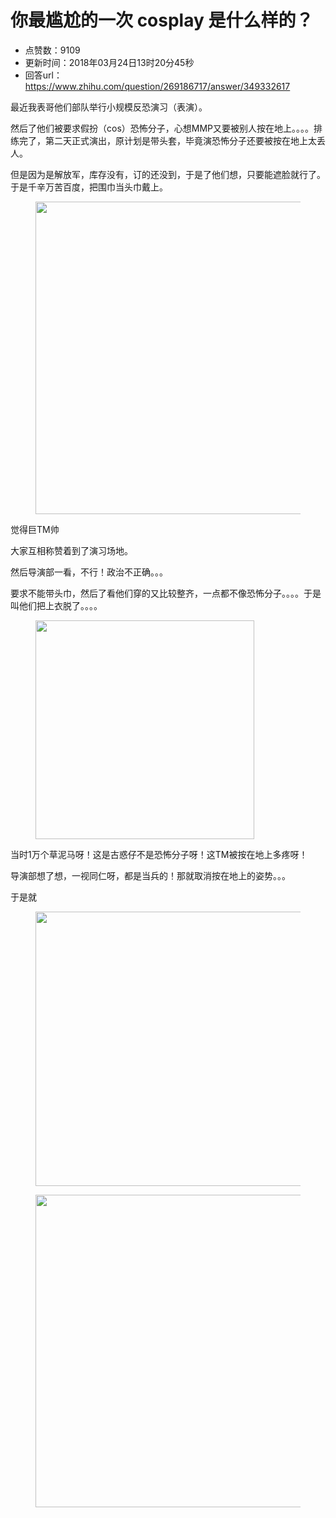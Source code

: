 # 你最尴尬的一次 cosplay 是什么样的？
- 点赞数：9109
- 更新时间：2018年03月24日13时20分45秒
- 回答url：https://www.zhihu.com/question/269186717/answer/349332617
<body>
 <p data-pid="5GgKvdB1">最近我表哥他们部队举行小规模反恐演习（表演）。</p>
 <p data-pid="db9zSEI4">然后了他们被要求假扮（cos）恐怖分子，心想MMP又要被别人按在地上。。。。排练完了，第二天正式演出，原计划是带头套，毕竟演恐怖分子还要被按在地上太丢人。</p>
 <p data-pid="vO0HD1G1">但是因为是解放军，库存没有，订的还没到，于是了他们想，只要能遮脸就行了。于是千辛万苦百度，把围巾当头巾戴上。</p>
 <figure>
  <img src="https://pic1.zhimg.com/50/v2-8a603f6192f391cc93a675c3191d6f69_720w.jpg?source=1940ef5c" data-rawwidth="500" data-rawheight="717" data-original-token="v2-8a603f6192f391cc93a675c3191d6f69" class="origin_image zh-lightbox-thumb" width="500" data-original="https://pic1.zhimg.com/v2-8a603f6192f391cc93a675c3191d6f69_r.jpg?source=1940ef5c">
 </figure>
 <p data-pid="530BN3bw">觉得巨TM帅</p>
 <p data-pid="UrSrDgtu">大家互相称赞着到了演习场地。</p>
 <p data-pid="oHHnXkvm">然后导演部一看，不行！政治不正确。。。</p>
 <p data-pid="XPINjBZJ">要求不能带头巾，然后了看他们穿的又比较整齐，一点都不像恐怖分子。。。。于是叫他们把上衣脱了。。。。</p>
 <figure>
  <img src="https://pic1.zhimg.com/50/v2-cc275d15ca7850ea38a33313ce5b69e5_720w.jpg?source=1940ef5c" data-rawwidth="350" data-rawheight="263" data-original-token="v2-cc275d15ca7850ea38a33313ce5b69e5" class="content_image" width="350">
 </figure>
 <p data-pid="8hc24Eiu">当时1万个草泥马呀！这是古惑仔不是恐怖分子呀！这TM被按在地上多疼呀！</p>
 <p data-pid="sls2BtQD">导演部想了想，一视同仁呀，都是当兵的！那就取消按在地上的姿势。。。</p>
 <p data-pid="Zh1Cf7Fx">于是就</p>
 <figure>
  <img src="https://pic1.zhimg.com/50/v2-dfe3dc2c57024a1aec3051f42de819b7_720w.jpg?source=1940ef5c" data-rawwidth="439" data-rawheight="640" data-original-token="v2-dfe3dc2c57024a1aec3051f42de819b7" class="origin_image zh-lightbox-thumb" width="439" data-original="https://pic1.zhimg.com/v2-dfe3dc2c57024a1aec3051f42de819b7_r.jpg?source=1940ef5c">
 </figure>
 <figure>
  <img src="https://picx.zhimg.com/50/v2-405eb134bdfe6adc88fc5ffd143eeb74_720w.jpg?source=1940ef5c" data-rawwidth="500" data-rawheight="651" data-original-token="v2-405eb134bdfe6adc88fc5ffd143eeb74" class="origin_image zh-lightbox-thumb" width="500" data-original="https://pic1.zhimg.com/v2-405eb134bdfe6adc88fc5ffd143eeb74_r.jpg?source=1940ef5c">
 </figure>
</body>